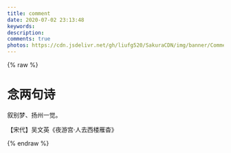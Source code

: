 ```yaml
---
title: comment
date: 2020-07-02 23:13:48
keywords: 
description: 
comments: true
photos: https://cdn.jsdelivr.net/gh/liufg520/SakuraCDN/img/banner/Comment.webp
---
```

{% raw %}
<div class="entry-content">
  <div class="poem-wrap">
    <div class="poem-border poem-left">
    </div>
    <div class="poem-border poem-right">
    </div>
    <h1>
    念两句诗</h1>
    <p id="poem">
    叙别梦、扬州一觉。</p>
    <p id="info">
    【宋代】吴文英《夜游宫·人去西楼雁杳》</p>
  </div>
</div>
{% endraw %}

